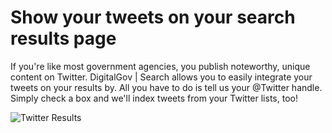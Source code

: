 # Show your tweets on your search results page

If you're like most government agencies, you publish noteworthy, unique content on Twitter. DigitalGov | Search allows you to easily integrate your tweets on your results by. All you have to do is tell us your @Twitter handle. Simply check a box and we'll index tweets from your Twitter lists, too!

![Twitter Results](http://f22818b4dfc10241d8a3-f1564c64756a8cfee25b6b19953b1d23.r31.cf2.rackcdn.com/add_twitter.png "Add Twitter Results")